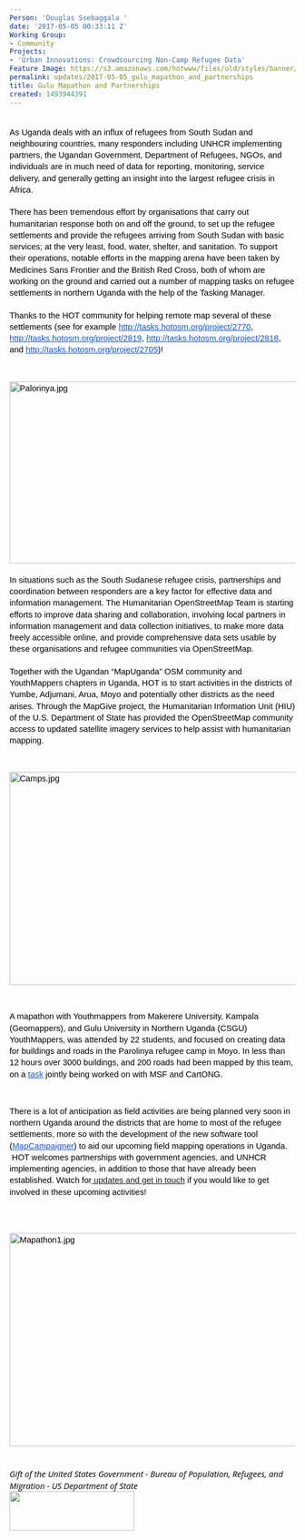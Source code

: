 ```yaml
---
Person: 'Douglas Ssebaggala '
date: '2017-05-05 00:33:11 Z'
Working Group:
- Community
Projects:
- 'Urban Innovations: Crowdsourcing Non-Camp Refugee Data'
Feature Image: https://s3.amazonaws.com/hotwww/files/old/styles/banner/public/US-Flag+DoS.jpg
permalink: updates/2017-05-05_gulu_mapathon_and_partnerships
title: Gulu Mapathon and Partnerships
created: 1493944391
---
```

<p style="line-height: 1.38; margin-top: 0pt; margin-bottom: 0pt;" dir="ltr"><span style="font-size: 11pt; font-family: Arial; color: #000000; background-color: transparent; font-weight: 400; font-style: normal; font-variant: normal; text-decoration: none; vertical-align: baseline; white-space: pre-wrap;">&nbsp;</span></p><p style="line-height: 1.38; margin-top: 0pt; margin-bottom: 0pt;" dir="ltr"><span style="font-size: 11pt; font-family: Arial; color: #000000; background-color: transparent; font-weight: 400; font-style: normal; font-variant: normal; text-decoration: none; vertical-align: baseline; white-space: pre-wrap;">As Uganda deals with an influx of refugees from South Sudan and neighbouring countries, many responders including UNHCR implementing partners, the Ugandan Government, Department of Refugees, NGOs, and individuals are in much need of data for reporting, monitoring, service delivery, and generally getting an insight into the largest refugee crisis in Africa.</span></p><p style="line-height: 1.38; margin-top: 0pt; margin-bottom: 0pt;" dir="ltr">&nbsp;</p><p style="line-height: 1.38; margin-top: 0pt; margin-bottom: 0pt;" dir="ltr"><span style="font-size: 11pt; font-family: Arial; color: #000000; background-color: transparent; font-weight: 400; font-style: normal; font-variant: normal; text-decoration: none; vertical-align: baseline; white-space: pre-wrap;">There has been tremendous effort by organisations that carry out humanitarian response both on and off the ground, to set up the refugee settlements and provide the refugees arriving from South Sudan with basic services; at the very least, food, water, shelter, and sanitation. To support their operations, notable efforts in the mapping arena have been taken by Medicines Sans Frontier and the British Red Cross, both of whom are working on the ground and carried out a number of mapping tasks on refugee settlements in northern Uganda with the help of the Tasking Manager. </span></p><p style="line-height: 1.38; margin-top: 0pt; margin-bottom: 0pt;" dir="ltr">&nbsp;</p><p style="line-height: 1.38; margin-top: 0pt; margin-bottom: 0pt;" dir="ltr"><span style="font-size: 11pt; font-family: Arial; color: #000000; background-color: transparent; font-weight: 400; font-style: normal; font-variant: normal; text-decoration: none; vertical-align: baseline; white-space: pre-wrap;">Thanks to the HOT community for helping remote map several of these settlements (see for example </span><a style="text-decoration: none;" href="http://tasks.hotosm.org/project/2770"><span style="font-size: 11pt; font-family: Arial; color: #1155cc; background-color: transparent; font-weight: 400; font-style: normal; font-variant: normal; text-decoration: underline; vertical-align: baseline; white-space: pre-wrap;">http://tasks.hotosm.org/project/2770</span></a><span style="font-size: 11pt; font-family: Arial; color: #000000; background-color: transparent; font-weight: 400; font-style: normal; font-variant: normal; text-decoration: none; vertical-align: baseline; white-space: pre-wrap;">, </span><a style="text-decoration: none;" href="http://tasks.hotosm.org/project/2819"><span style="font-size: 11pt; font-family: Arial; color: #1155cc; background-color: transparent; font-weight: 400; font-style: normal; font-variant: normal; text-decoration: underline; vertical-align: baseline; white-space: pre-wrap;">http://tasks.hotosm.org/project/2819</span></a><span style="font-size: 11pt; font-family: Arial; color: #000000; background-color: transparent; font-weight: 400; font-style: normal; font-variant: normal; text-decoration: none; vertical-align: baseline; white-space: pre-wrap;">, </span><a style="text-decoration: none;" href="http://tasks.hotosm.org/project/2818"><span style="font-size: 11pt; font-family: Arial; color: #1155cc; background-color: transparent; font-weight: 400; font-style: normal; font-variant: normal; text-decoration: underline; vertical-align: baseline; white-space: pre-wrap;">http://tasks.hotosm.org/project/2818</span></a><span style="font-size: 11pt; font-family: Arial; color: #000000; background-color: transparent; font-weight: 400; font-style: normal; font-variant: normal; text-decoration: none; vertical-align: baseline; white-space: pre-wrap;">, and </span><a style="text-decoration: none;" href="http://tasks.hotosm.org/project/2705"><span style="font-size: 11pt; font-family: Arial; color: #1155cc; background-color: transparent; font-weight: 400; font-style: normal; font-variant: normal; text-decoration: underline; vertical-align: baseline; white-space: pre-wrap;">http://tasks.hotosm.org/project/2705</span></a><span style="font-size: 11pt; font-family: Arial; color: #000000; background-color: transparent; font-weight: 400; font-style: normal; font-variant: normal; text-decoration: none; vertical-align: baseline; white-space: pre-wrap;">)!</span></p><p><strong id="docs-internal-guid-d5c2a10e-d5fb-55c5-bd19-460babe7a9e2" style="font-weight: normal;">&nbsp;</strong></p><p style="line-height: 1.38; margin-top: 0pt; margin-bottom: 0pt;" dir="ltr"><span style="font-size: 11pt; font-family: Arial; color: #000000; background-color: transparent; font-weight: 400; font-style: normal; font-variant: normal; text-decoration: none; vertical-align: baseline; white-space: pre-wrap;"><img style="border: none; transform: rotate(0.00rad); -webkit-transform: rotate(0.00rad);" src="https://lh6.googleusercontent.com/OKih2imB0nETR6yH6V4SsVmjJKbH6CTfWV16cAwtnH4j_AN1wWs7qwwAnKs-C7OEIfZN6fCNVMqJ8CZ306rLlZSCVYtvnpDE9ESQfdM1-xi4rAd3RbM91djoLbdLApU8NraDBA3j" alt="Palorinya.jpg" width="624" height="320"></span></p><p style="line-height: 1.38; margin-top: 0pt; margin-bottom: 0pt;" dir="ltr">&nbsp;</p><p style="line-height: 1.38; margin-top: 0pt; margin-bottom: 0pt;" dir="ltr"><span style="font-size: 11pt; font-family: Arial; color: #000000; background-color: transparent; font-weight: 400; font-style: normal; font-variant: normal; text-decoration: none; vertical-align: baseline; white-space: pre-wrap;">In situations such as the South Sudanese refugee crisis, partnerships and coordination between responders are a key factor for effective data and information management. The Humanitarian OpenStreetMap Team is starting efforts to improve data sharing and collaboration, involving local partners in information management and data collection initiatives, to make more data freely accessible online, and provide comprehensive data sets usable by these organisations and refugee communities via OpenStreetMap.</span></p><p style="line-height: 1.38; margin-top: 0pt; margin-bottom: 0pt;" dir="ltr">&nbsp;</p><p style="line-height: 1.38; margin-top: 0pt; margin-bottom: 0pt;" dir="ltr"><span style="font-size: 11pt; font-family: Arial; color: #000000; background-color: transparent; font-weight: 400; font-style: normal; font-variant: normal; text-decoration: none; vertical-align: baseline; white-space: pre-wrap;">Together with the Ugandan “MapUganda” OSM community and YouthMappers chapters in Uganda, HOT is to start activities in the districts of Yumbe, Adjumani, Arua, Moyo and potentially other districts as the need arises. Through the MapGive project, the Humanitarian Information Unit (HIU) of the U.S. Department of State has provided the OpenStreetMap community access to updated satellite imagery services to help assist with humanitarian mapping.</span></p><p><strong style="font-weight: normal;">&nbsp;</strong></p><p style="line-height: 1.38; margin-top: 0pt; margin-bottom: 0pt;" dir="ltr"><span style="font-size: 11pt; font-family: Arial; color: #000000; background-color: transparent; font-weight: 400; font-style: normal; font-variant: normal; text-decoration: none; vertical-align: baseline; white-space: pre-wrap;"><img style="border: none; transform: rotate(0.00rad); -webkit-transform: rotate(0.00rad);" src="https://lh3.googleusercontent.com/UWqb0gO989i4gSJAUX37WZmd9iq67YNsYEbGC8KjLX1m2jFMrt5KOGh2ucxNYXCvPICYpCh_rIWMWSzmoX1Wt8NKh_cySPLivRSBWyAvA1IckFWxdOHsQ5o97sxF-QueQabMNhTk" alt="Camps.jpg" width="624" height="375"></span></p><p>&nbsp;</p><p style="line-height: 1.38; margin-top: 0pt; margin-bottom: 0pt;" dir="ltr"><span style="font-size: 11pt; font-family: Arial; color: #000000; background-color: transparent; font-weight: 400; font-style: normal; font-variant: normal; text-decoration: none; vertical-align: baseline; white-space: pre-wrap;">A mapathon with Youthmappers from Makerere University, Kampala (Geomappers), and Gulu University in Northern Uganda (CSGU) YouthMappers, was attended by 22 students, and focused on creating data for buildings and roads in the Parolinya refugee camp in Moyo. In less than 12 hours over 3000 buildings, and 200 roads had been mapped by this team, on a </span><a style="text-decoration: none;" href="http://tasks.hotosm.org/project/2770"><span style="font-size: 11pt; font-family: Arial; color: #1155cc; background-color: transparent; font-weight: 400; font-style: normal; font-variant: normal; text-decoration: underline; vertical-align: baseline; white-space: pre-wrap;">task</span></a><span style="font-size: 11pt; font-family: Arial; color: #000000; background-color: transparent; font-weight: 400; font-style: normal; font-variant: normal; text-decoration: none; vertical-align: baseline; white-space: pre-wrap;"> jointly being worked on with MSF and CartONG.</span></p><p><strong style="font-weight: normal;">&nbsp;</strong></p><p style="line-height: 1.38; margin-top: 0pt; margin-bottom: 0pt;" dir="ltr"><span style="font-size: 11pt; font-family: Arial; color: #000000; background-color: transparent; font-weight: 400; font-style: normal; font-variant: normal; text-decoration: none; vertical-align: baseline; white-space: pre-wrap;">There is a lot of anticipation as field activities are being planned very soon in northern Uganda around the districts that are home to most of the refugee settlements, more so with the development of the new software tool (</span><a style="text-decoration: none;" href="https://github.com/hotosm/field-campaigner"><span style="font-size: 11pt; font-family: Arial; color: #1155cc; background-color: transparent; font-weight: 400; font-style: normal; font-variant: normal; text-decoration: underline; vertical-align: baseline; white-space: pre-wrap;">MapCampaigner</span></a><span style="font-size: 11pt; font-family: Arial; color: #000000; background-color: transparent; font-weight: 400; font-style: normal; font-variant: normal; text-decoration: none; vertical-align: baseline; white-space: pre-wrap;">) to aid our upcoming field mapping operations in Uganda. &nbsp;HOT welcomes partnerships with government agencies, and UNHCR implementing agencies, in addition to those that have already been established. Watch for</span><span style="font-size: 11pt; font-family: Arial; color: #000000; background-color: transparent; font-weight: 400; font-style: normal; font-variant: normal; text-decoration: none; vertical-align: baseline; white-space: pre-wrap;"><a href="https://twitter.com/hotosm"> updates and get in touch</a> if you would like to get involved in these upcoming activities!</span></p><p><strong style="font-weight: normal;"><br><br></strong></p><p style="line-height: 1.38; margin-top: 0pt; margin-bottom: 0pt;" dir="ltr"><span style="font-size: 11pt; font-family: Arial; color: #000000; background-color: transparent; font-weight: 400; font-style: normal; font-variant: normal; text-decoration: none; vertical-align: baseline; white-space: pre-wrap;"><img style="border: none; transform: rotate(0.00rad); -webkit-transform: rotate(0.00rad);" src="https://lh3.googleusercontent.com/2ZEhUNKqZsJeE-4PqaE7fqoifZFvFSbeT1acfFi8vxjMrLIHHeApK5UcNLQECIrybsfC_i84PflpBJjhRUuAdN2BEmL6Fllyep_pDM0w1rc-dVXAGt037prMHqitmsnYiXQlbzRv" alt="Mapathon1.jpg" width="624" height="375"></span></p><p style="line-height: 1.38; margin-top: 0pt; margin-bottom: 0pt;" dir="ltr">&nbsp;</p><p style="line-height: 1.38; margin-top: 0pt; margin-bottom: 0pt;" dir="ltr">&nbsp;</p><p style="line-height: 1.38; margin-top: 0pt; margin-bottom: 0pt;" dir="ltr"><span id="docs-internal-guid-5b701aee-378b-0dc3-a3da-d5dfda8180f3" style="font-size: 11pt; font-family: 'Open Sans'; color: #000000; background-color: transparent; font-weight: 400; font-style: italic; font-variant: normal; text-decoration: none; vertical-align: baseline;">Gift of the United States Government - Bureau of Population, Refugees, and Migration - US Department of State</span></p><p style="line-height: 1.38; margin-top: 0pt; margin-bottom: 0pt;" dir="ltr"><span style="font-size: 11pt; font-family: 'Open Sans'; color: #000000; background-color: transparent; font-weight: 400; font-style: italic; font-variant: normal; text-decoration: none; vertical-align: baseline;"><img class="image-medium" src="https://s3.amazonaws.com/hotwww/files/old/styles/medium/public/US-Flag%2BDoS.jpg?itok=Xfo8teb8" alt="" width="220" height="69"></span></p><p style="line-height: 1.38; margin-top: 0pt; margin-bottom: 0pt;" dir="ltr">&nbsp;</p><p><span style="font-weight: normal;">&nbsp;</span></p>
